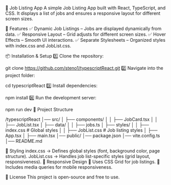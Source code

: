 📌 Job Listing App
A simple Job Listing App built with React, TypeScript, and CSS. It displays a list of jobs and ensures a responsive layout for different screen sizes.

🚀 Features
✅ Dynamic Job Listings – Jobs are displayed dynamically from data.
✅ Responsive Layout – Grid adjusts for different screen sizes.
✅ Hover Effects – Smooth UI interactions.
✅ Separate Stylesheets – Organized styles with index.css and JobList.css.

📦 Installation & Setup
1️⃣ Clone the repository:


git clone https://github.com/steno1/typescriptReact.git
2️⃣ Navigate into the project folder:


cd typescriptReact
3️⃣ Install dependencies:


npm install
4️⃣ Run the development server:


npm run dev
📁 Project Structure


/typescriptReact
│── src/
│   ├── components/
│   │   ├── JobCard.tsx
│   │   ├── JobList.tsx
│   ├── data/
│   │   ├── jobs.ts
│   ├── styles/
│   │   ├── index.css      # Global styles
│   │   ├── JobList.css    # Job listing styles
│   ├── App.tsx
│   ├── main.tsx
│── public/
│── package.json
│── vite.config.ts
│── README.md

🎨 Styling
index.css → Defines global styles (font, background color, page structure).
JobList.css → Handles job list-specific styles (grid layout, responsiveness).
📱 Responsive Design
📌 Uses CSS Grid for job listings.
📌 Includes media queries for mobile responsiveness.

📜 License
This project is open-source and free to use.